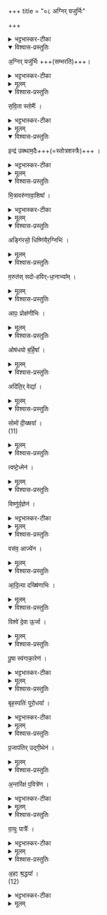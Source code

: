 +++
title = "०८ अग्निर् यजुर्भिः"

+++
<div class="js_include" url="/vedAH_yajuH/taittirIyam/sArasvata-vibhAgaH/AraNyakam/sarva-prastutiH/03_chAturhotra-chayanAdi/08_agnir_yajurbhiH"  newLevelForH1="1" includeTitle="true">


<details><summary>भट्टभास्कर-टीका</summary>

1अथ सम्भारयजूंषि अग्निर्यजुर्भिरित्यादीनि ॥ 'हृदयं यजूंषि पत्न्यश्च' इत्यादिषु विनियोगः । हृदयं 'सुवर्णं धर्मं' इत्यनुवाकः । एतानि यजूंषि । पत्न्यो वक्ष्यन्ते ‘सेनेन्द्रस्य' इत्यादयः । 
</details>

<details open><summary>विश्वास-प्रस्तुतिः</summary>

अ॒ग्निर् यजु॑र्भिः +++(सम्भरति)+++।  
</details>

<details><summary>भट्टभास्कर-टीका</summary>

अग्निर्यजुर्भिः यज्ञं सम्भृतवान् । तैस्तद्वान् इत्यन्ये । अस्य यजुश्शब्दसम्बन्धित्वात् सर्वाणि यजूंषि । 
</details>

<details><summary>मूलम्</summary>

अ॒ग्निर्यजु॑र्भिः ।  
</details>

<details open><summary>विश्वास-प्रस्तुतिः</summary>

स॒वि॒ता स्तोमैः᳚ ।  
</details>

<details><summary>भट्टभास्कर-टीका</summary>

सविता स्तोमैः त्रिवृदादिभिः यज्ञं सम्भृतवान् । एवं सर्वत्र । 
</details>


<details><summary>मूलम्</summary>

स॒वि॒ता स्तोमैः᳚ ।  
</details>

<details open><summary>विश्वास-प्रस्तुतिः</summary>

इन्द्र॑ उक्थाम॒दैः+++(=स्तोत्रशस्त्रैः)+++ ।  
</details>

<details><summary>भट्टभास्कर-टीका</summary>

उक्थामदैः स्तोत्रशस्त्रैः । 
</details>


<details><summary>मूलम्</summary>

इन्द्र॑ उक्थाम॒दैः ।  
</details>

<details open><summary>विश्वास-प्रस्तुतिः</summary>

मि॒त्रावरु॑णावा॒शिषा᳚ ।  
</details>

<details><summary>भट्टभास्कर-टीका</summary>

आशिषा प्रार्थनामन्त्रैः । गतमन्यत् । 
</details>


<details><summary>मूलम्</summary>

मि॒त्रावरु॑णाव् आ॒शिषा᳚ ।  
</details>


<details open><summary>विश्वास-प्रस्तुतिः</summary>

अङ्गि॑रसो॒ धिष्णि॑यैर॒ग्निभिः॑ ।  
</details>

<details><summary>मूलम्</summary>

अङ्गि॑रसो॒ धिष्णि॑यैर॒ग्निभिः॑ ।  
</details>

<details open><summary>विश्वास-प्रस्तुतिः</summary>

म॒रुत॑स् सदो-हविर्-धा॒नाभ्या᳚म् ।  
</details>

<details><summary>मूलम्</summary>

म॒रुत॑स्सदोहविर्धा॒नाभ्या᳚म् ।  
</details>

<details open><summary>विश्वास-प्रस्तुतिः</summary>

आपः॒ प्रोक्ष॑णीभिः ।  
</details>

<details><summary>मूलम्</summary>

आपः॒ प्रोक्ष॑णीभिः ।  
</details>


<details open><summary>विश्वास-प्रस्तुतिः</summary>

ओष॑धयो ब॒र्हि॒षा᳚ ।  
</details>

<details><summary>मूलम्</summary>

ओष॑धयो ब॒र्हि॒षा᳚ ।  
</details>


<details open><summary>विश्वास-प्रस्तुतिः</summary>

अदि॑ति॒र् वेद्या᳚ ।  
</details>

<details><summary>मूलम्</summary>

अदि॑ति॒र्वेद्या᳚ ।  
</details>


<details open><summary>विश्वास-प्रस्तुतिः</summary>

सोमो॑ दी॒ख्षया᳚ ।  
(11)  
</details>

<details><summary>मूलम्</summary>

सोमो॑ दी॒ख्षया᳚ ।  
(11)  
</details>

<details open><summary>विश्वास-प्रस्तुतिः</summary>

त्वष्टे॒ध्मेन॑ ।  
</details>

<details><summary>मूलम्</summary>

त्वष्टे॒ध्मेन॑ ।  
</details>

<details open><summary>विश्वास-प्रस्तुतिः</summary>

विष्णु॑र्य॒ज्ञेन॑ ।  
</details>

<details><summary>भट्टभास्कर-टीका</summary>

विष्णुर्यज्ञेन तद्वान् । 
</details>


<details><summary>मूलम्</summary>

विष्णु॑र्य॒ज्ञेन॑ ।  
</details>

<details open><summary>विश्वास-प्रस्तुतिः</summary>

वस॑व॒ आज्ये॑न ।  
</details>

<details><summary>मूलम्</summary>

वस॑व॒ आज्ये॑न ।  
</details>

<details open><summary>विश्वास-प्रस्तुतिः</summary>

आ॒दि॒त्या दख्षि॑णाभिः ।  
</details>

<details><summary>मूलम्</summary>

आ॒दि॒त्या दख्षि॑णाभिः ।  
</details>

<details open><summary>विश्वास-प्रस्तुतिः</summary>

विश्वे॑ दे॒वा ऊ॒र्जा ।
</details>

<details><summary>मूलम्</summary>

विश्वे॑ दे॒वा ऊ॒र्जा ।
</details>
  
<details open><summary>विश्वास-प्रस्तुतिः</summary>

पू॒षा स्व॑गाका॒रेण॑ ।  
</details>

<details><summary>भट्टभास्कर-टीका</summary>

स्वगाकारेण यथायथं हविस्स्वामिनां हविस्सम्बन्धकरणेन । 
</details>


<details><summary>मूलम्</summary>

पू॒षा स्व॑गाका॒रेण॑ ।  
</details>


<details open><summary>विश्वास-प्रस्तुतिः</summary>

बृह॒स्पतिः॑ पुरो॒धया᳚ ।  
</details>

<details><summary>भट्टभास्कर-टीका</summary>

पुरोधया प्राधान्येन, ब्रह्मत्वेन वा उद्गीथेन उद्गानेन द्वितीयया चतुर्थ्या वा विभक्त्या । 
</details>


<details><summary>मूलम्</summary>

बृह॒स्पतिः॑ पुरो॒धया᳚ ।  
</details>

<details open><summary>विश्वास-प्रस्तुतिः</summary>

प्र॒जाप॑तिर् उद्गी॒थेन॑ ।  
</details>

<details><summary>मूलम्</summary>

प्र॒जाप॑तिरुद्गी॒थेन॑ ।  
</details>

<details open><summary>विश्वास-प्रस्तुतिः</summary>

अ॒न्तरि॑क्षं प॒वित्रे॑ण ।  
</details>

<details><summary>भट्टभास्कर-टीका</summary>

पवित्रेण दशापवित्रेण । 
</details>


<details><summary>मूलम्</summary>

अ॒न्तरि॑क्षं प॒वित्रे॑ण ।  
</details>

<details open><summary>विश्वास-प्रस्तुतिः</summary>

वा॒युः पात्रैः᳚ ।  
</details>

<details><summary>भट्टभास्कर-टीका</summary>

पात्रैः उर्ध्वपात्रैः 
</details>


<details><summary>मूलम्</summary>

वा॒युः पात्रैः᳚ ।  
</details>


<details open><summary>विश्वास-प्रस्तुतिः</summary>

अ॒हꣵ श्र॒द्धया᳚ ।  
(12)  
</details>

<details><summary>भट्टभास्कर-टीका</summary>

अहं श्रद्धया सर्वदा यजे इति ॥
इत्यारण्यके तृतीये अष्टमोऽनुवाकः ॥  
</details>


<details><summary>मूलम्</summary>

अ॒हꣵ श्र॒द्धया᳚ ।  
(12)  
</details>


</div>